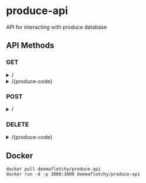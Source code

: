 # produce-api
API for interacting with produce database

## API Methods
### GET 

<details>
    <summary> / </summary>

Returns all records in the produce database in JSON list format

<pre>
    <code>
//Response content
[
    {
        "Name" : "Dragonfruit",
        "Produce Code" : "1234-1234-1234-1234",
        "Unit Price" : 3.14
    },
    {
        "Name" : "Orange",
        "Produce Code" : "4312-4312-4312-4321",
        "Unit Price" : 2.14
    }
]
    </code>
</pre>
</details>
</details>
<details>
    <summary> /{produce-code} </summary>
Returns a specific record identified by the given produce code

<pre>
    <code>
//Response content
[
    {
        "Name" : "Dragonfruit",
        "Produce Code" : "1234-1234-1234-1234",
        "Unit Price" : 3.14
    }
]
    </code>
</pre>
</details>
</details>

### POST

<details>
    <summary> / </summary>
Returns the record(s) that were added

<pre>
    <code>
//Payload
[
    {
        "Name" : "Dragonfruit",
        "Produce Code" : "1234-1234-1234-1234",
        "Unit Price" : 3.14
    }
]
    </code>
</pre>
</details>

### DELETE
<details>
    <summary> /{produce-code} </summary>
Deletes a specific record identified by the given produce code

Returns the record that was deleted
<pre>
    <code>
//Response content
[
    {
        "Name" : "Dragonfruit",
        "Produce Code" : "1234-1234-1234-1234",
        "Unit Price" : 3.14
    }
]
    </code>
</pre>
</details>
</details>

## Docker
```
docker pull deemaflotchy/produce-api
docker run -d -p 3000:3000 deemaflotchy/produce-api
```